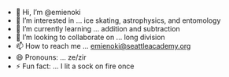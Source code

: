 - 👋 Hi, I’m @emienoki
- 👀 I’m interested in ... ice skating, astrophysics, and entomology 
- 🌱 I’m currently learning ... addition and subtraction  
- 💞️ I’m looking to collaborate on ... long division 
- 📫 How to reach me ... emienoki@seattleacademy.org 
- 😄 Pronouns: ... ze/zir 
- ⚡ Fun fact: ... I lit a sock on fire once 

<!---
emienoki/emienoki is a ✨ special ✨ repository because its `README.md` (this file) appears on your GitHub profile.
You can click the Preview link to take a look at your changes.
--->
